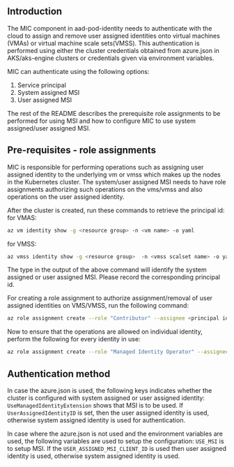 ## Introduction

The MIC component in aad-pod-identity needs to authenticate with the cloud to assign and remove user assigned identities onto
virtual machines (VMAs) or virtual machine scale sets(VMSS). This authentication is performed using either the cluster credentials
obtained from azure.json in AKS/aks-engine clusters or credentials given via environment variables.

MIC can authenticate using the following options:
1. Service principal
2. System assigned MSI
3. User assigned MSI

The rest of the README describes the prerequisite role assignments to be performed for using MSI and how to configure MIC to use system assigned/user assigned MSI.

## Pre-requisites - role assignments
MIC is responsible for performing operations such as assigning user assigned identity to the underlying vm or vmss which makes up the
nodes in the Kubernetes cluster. The system/user assigned MSI needs to have role assignments authorizing such operations on the vms/vmss
and also operations on the user assigned identity.

After the cluster is created, run these commands to retrieve the principal id:
for VMAS:

```bash
az vm identity show -g <resource group> -n <vm name> -o yaml
```
for VMSS:
```bash
az vmss identity show -g <resource group>  -n <vmss scalset name> -o yaml
```

The type in the output of the above command will identify the system assigned or user assigned MSI. Please record the corresponding
principal id.

For creating a role assignment to authorize assignment/removal of user assigned identities on VMS/VMSS, run the following command:
```bash
az role assignment create --role "Contributor" --assignee <principal id from az vm/vmss identity command>  --scope /subscriptions/<sub id>/resourcegroups/<resource group name>
```

Now to ensure that the operations are allowed on individual identity, perform the following for every identity in use:
```bash
az role assignment create --role "Managed Identity Operator" --assignee <principal id from az vm/vmss identity command>  --scope /subscriptions/<subscription id>/resourcegroups/<resource group name>/providers/Microsoft.ManagedIdentity/userAssignedIdentities/<identity name>
```


## Authentication method
In case the azure.json is used, the following keys indicates whether the cluster is configured with system assigned or user assigned identity:
```UseManagedIdentityExtension``` shows that MSI is to be used. If ```UserAssignedIdentityID``` is set, then the user assigned
identity is used, otherwise system assigned identity is used for authentication.

In case where the azure.json is not used and the environment variables are used, the following variables are used to setup the configuration:
```USE_MSI``` is to setup MSI. If the ```USER_ASSIGNED_MSI_CLIENT_ID``` is used then user assigned identity is used, otherwise system assigned identity is used.